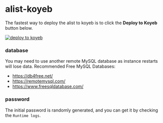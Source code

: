 # alist-koyeb

The fastest way to deploy the alist to koyeb is to click the **Deploy to Koyeb** button below.

[![deploy to koyeb](https://www.koyeb.com/static/images/deploy/button.svg)](https://app.koyeb.com/deploy?type=docker&image=xhofe/alist&ports=8080;http;/&name=alist&env[DB_TYPE]=sqlite3&env[DB_HOST]=host&[DB_PORT]=3306&env[DB_USER]=alist&env[DB_PASS]password=&[DB_NAME]=alist&env[DB_TABLE_PREFIX]=alist_&env[CACHE_EXPIRATION]=60&env[CLEANUP_INTERVAL]=120&env[A_LIST_ASSETS]=https://npm.elemecdn.com/alist-web@$version/dist)

### database
You may need to use another remote MySQL database as instance restarts will lose data.
Recommended Free MySQL Databases:
- https://db4free.net/
- https://remotemysql.com/
- https://www.freesqldatabase.com/

### password
The initial password is randomly generated, and you can get it by checking the `Runtime logs`.
